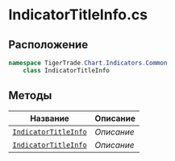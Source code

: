 
# IndicatorTitleInfo.cs
## Расположение
```csharp
namespace TigerTrade.Chart.Indicators.Common  
    class IndicatorTitleInfo
```

## Методы
| Название | Описание |
| --- | --- |
| [`IndicatorTitleInfo`](./Методы/IndicatorTitleInfo.md) | *Описание* |
| [`IndicatorTitleInfo`](./Методы/IndicatorTitleInfo.md) | *Описание* |
